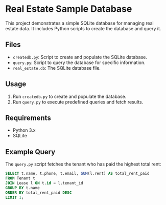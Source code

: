 # Real Estate Sample Database

This project demonstrates a simple SQLite database for managing real estate data. It includes Python scripts to create the database and query it.

## Files

- `createdb.py`: Script to create and populate the SQLite database.
- `query.py`: Script to query the database for specific information.
- `real_estate.db`: The SQLite database file.

## Usage

1. Run `createdb.py` to create and populate the database.
2. Run `query.py` to execute predefined queries and fetch results.

## Requirements

- Python 3.x
- SQLite

## Example Query

The `query.py` script fetches the tenant who has paid the highest total rent:

```sql
SELECT t.name, t.phone, t.email, SUM(l.rent) AS total_rent_paid 
FROM Tenant t 
JOIN Lease l ON t.id = l.tenant_id 
GROUP BY t.name 
ORDER BY total_rent_paid DESC 
LIMIT 1;
```
